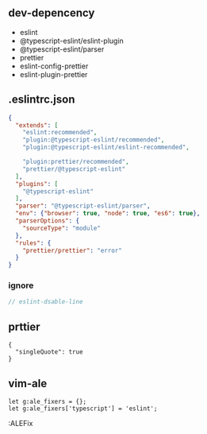 ## dev-depencency
* eslint
* @typescript-eslint/eslint-plugin
* @typescript-eslint/parser
* prettier
* eslint-config-prettier
* eslint-plugin-prettier


## .eslintrc.json

```.eslintrc.json
{
  "extends": [
    "eslint:recommended",
    "plugin:@typescript-eslint/recommended",
    "plugin:@typescript-eslint/eslint-recommended",

    "plugin:prettier/recommended",
    "prettier/@typescript-eslint"
  ],
  "plugins": [
    "@typescript-eslint"
  ],
  "parser": "@typescript-eslint/parser",
  "env": {"browser": true, "node": true, "es6": true},
  "parserOptions": {
    "sourceType": "module"
  },
  "rules": {
    "prettier/prettier": "error"
  }
}
```


### ignore

```js
// eslint-dsable-line
```


## prttier
```.prettierrc
{
  "singleQuote": true
}
```


## vim-ale

```vim
let g:ale_fixers = {};
let g:ale_fixers['typescript'] = 'eslint';
```

:ALEFix
